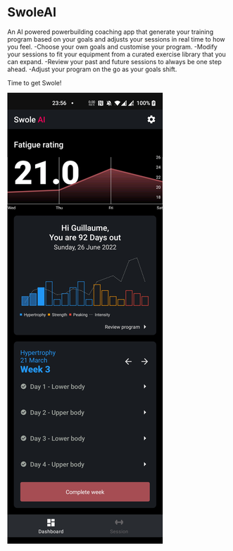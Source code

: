 # SwoleAI

An AI powered powerbuilding coaching app that generate your training program based on your goals and
adjusts your sessions in real time to how you feel. -Choose your own goals and customise your
program. -Modify your sessions to fit your equipment from a curated exercise library that you can
expand. -Review your past and future sessions to always be one step ahead. -Adjust your program on
the go as your goals shift.

Time to get Swole!

![alt tag](https://raw.githubusercontent.com/Poncholay/SwoleAI/master/readme/dashboard.jpeg)
